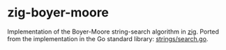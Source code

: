 # zig-boyer-moore

Implementation of the Boyer-Moore string-search algorithm in
[zig](https://ziglang.org). Ported from the implementation in the Go
standard library:
[strings/search.go](https://golang.org/src/strings/search.go).
